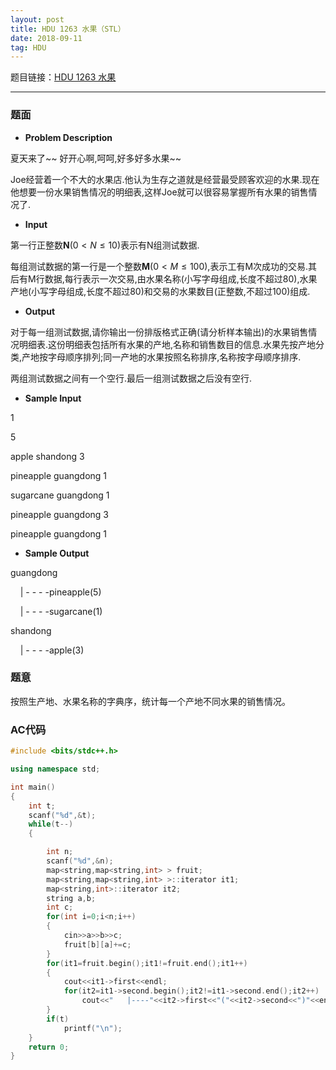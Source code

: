 ```yaml
---
layout: post
title: HDU 1263 水果（STL）
date: 2018-09-11 
tag: HDU
---
```


题目链接：[HDU 1263 水果](http://acm.hdu.edu.cn/showproblem.php?pid=1263)

-------------------
### 题面
* **Problem Description**

夏天来了~~ 好开心啊,呵呵,好多好多水果~~

Joe经营着一个不大的水果店.他认为生存之道就是经营最受顾客欢迎的水果.现在他想要一份水果销售情况的明细表,这样Joe就可以很容易掌握所有水果的销售情况了.

* **Input**

第一行正整数**N**($0<N≤10$)表示有N组测试数据.

每组测试数据的第一行是一个整数**M**($0<M≤100$),表示工有M次成功的交易.其后有M行数据,每行表示一次交易,由水果名称(小写字母组成,长度不超过80),水果产地(小写字母组成,长度不超过80)和交易的水果数目(正整数,不超过100)组成.

* **Output**

对于每一组测试数据,请你输出一份排版格式正确(请分析样本输出)的水果销售情况明细表.这份明细表包括所有水果的产地,名称和销售数目的信息.水果先按产地分类,产地按字母顺序排列;同一产地的水果按照名称排序,名称按字母顺序排序.

两组测试数据之间有一个空行.最后一组测试数据之后没有空行. 

* **Sample Input**

1

5

apple shandong 3

pineapple guangdong 1

sugarcane guangdong 1

pineapple guangdong 3

pineapple guangdong 1

* **Sample Output**

guangdong

&nbsp;&nbsp;&nbsp;&nbsp;\| - - - -pineapple(5)

&nbsp;&nbsp;&nbsp;&nbsp;\| - - - -sugarcane(1)

shandong

&nbsp;&nbsp;&nbsp;&nbsp;\| - - - -apple(3)

### 题意

按照生产地、水果名称的字典序，统计每一个产地不同水果的销售情况。 

### AC代码
``` c++
#include <bits/stdc++.h>

using namespace std;

int main()
{
    int t;
    scanf("%d",&t);
    while(t--)
    {

        int n;
        scanf("%d",&n);
        map<string,map<string,int> > fruit;
        map<string,map<string,int> >::iterator it1;
        map<string,int>::iterator it2;
        string a,b;
        int c;
        for(int i=0;i<n;i++)
        {
            cin>>a>>b>>c;
            fruit[b][a]+=c;
        }
        for(it1=fruit.begin();it1!=fruit.end();it1++)
        {
            cout<<it1->first<<endl;
            for(it2=it1->second.begin();it2!=it1->second.end();it2++)
                cout<<"   |----"<<it2->first<<"("<<it2->second<<")"<<endl;
        }
        if(t)
            printf("\n");
    }
    return 0;
}
```
